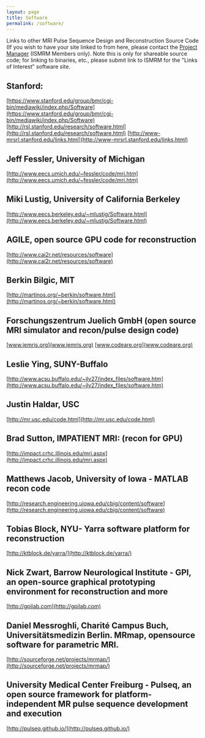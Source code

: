 ```yaml
---
layout: page
title: Software
permalink: /software/
---
```


Links to other MRI Pulse Sequence Design and Reconstruction Source Code (If you
wish to have your site linked to from here, please contact the 
[Project Manager](mailto:jim.pipe@chw.edu) (ISMRM Members only).  Note this is
only for shareable source code; for linking to binaries, etc., please submit
link to ISMRM for the "Links of Interest" software site.
 
## Stanford:
 [https://www.stanford.edu/group/bmr/cgi-bin/mediawiki/index.php/Software](https://www.stanford.edu/group/bmr/cgi-bin/mediawiki/index.php/Software)
 [http://rsl.stanford.edu/research/software.html](http://rsl.stanford.edu/research/software.html)
 [http://www-mrsrl.stanford.edu/links.html](http://www-mrsrl.stanford.edu/links.html)

## Jeff Fessler, University of Michigan
 [http://www.eecs.umich.edu/~fessler/code/mri.htm](http://www.eecs.umich.edu/~fessler/code/mri.htm)

## Miki Lustig, University of California Berkeley
 [http://www.eecs.berkeley.edu/~mlustig/Software.html](http://www.eecs.berkeley.edu/~mlustig/Software.html)

## AGILE, open source GPU code for reconstruction
 [http://www.cai2r.net/resources/software](http://www.cai2r.net/resources/software)

## Berkin Bilgic, MIT
 [http://martinos.org/~berkin/software.html](http://martinos.org/~berkin/software.html)

## Forschungszentrum Juelich GmbH (open source MRI simulator and recon/pulse design code)
 [www.jemris.org](www.jemris.org)
 [www.codeare.org](www.codeare.org)

## Leslie Ying, SUNY-Buffalo
 [http://www.acsu.buffalo.edu/~jlv27/index_files/software.htm](http://www.acsu.buffalo.edu/~jlv27/index_files/software.htm)

## Justin Haldar, USC
 [http://mr.usc.edu/code.html](http://mr.usc.edu/code.html)

## Brad Sutton, IMPATIENT MRI: (recon for GPU)
 [http://impact.crhc.illinois.edu/mri.aspx](http://impact.crhc.illinois.edu/mri.aspx)

## Matthews Jacob, University of Iowa - MATLAB recon code
 [http://research.engineering.uiowa.edu/cbig/content/software](http://research.engineering.uiowa.edu/cbig/content/software)

## Tobias Block, NYU- Yarra software platform for reconstruction
 [http://ktblock.de/yarra/](http://ktblock.de/yarra/)

## Nick Zwart, Barrow Neurological Institute - GPI, an open-source graphical prototyping environment for reconstruction and more 
 [http://gpilab.com](http://gpilab.com)
  
## Daniel Messroghli, Charité Campus Buch, Universitätsmedizin Berlin. MRmap, opensource software for parametric MRI.
 [http://sourceforge.net/projects/mrmap/](http://sourceforge.net/projects/mrmap/)

## University Medical Center Freiburg - Pulseq, an open source framework for platform-independent MR pulse sequence development and execution
 [http://pulseq.github.io/](http://pulseq.github.io/)
